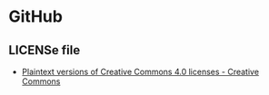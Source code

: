# GitHub

## LICENSe file

* [Plaintext versions of Creative Commons 4.0 licenses - Creative Commons](https://creativecommons.org/2014/01/07/plaintext-versions-of-creative-commons-4-0-licenses/)
